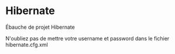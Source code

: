 # Hibernate
Ébauche de projet Hibernate

N'oubliez pas de mettre votre username et password dans le fichier hibernate.cfg.xml
